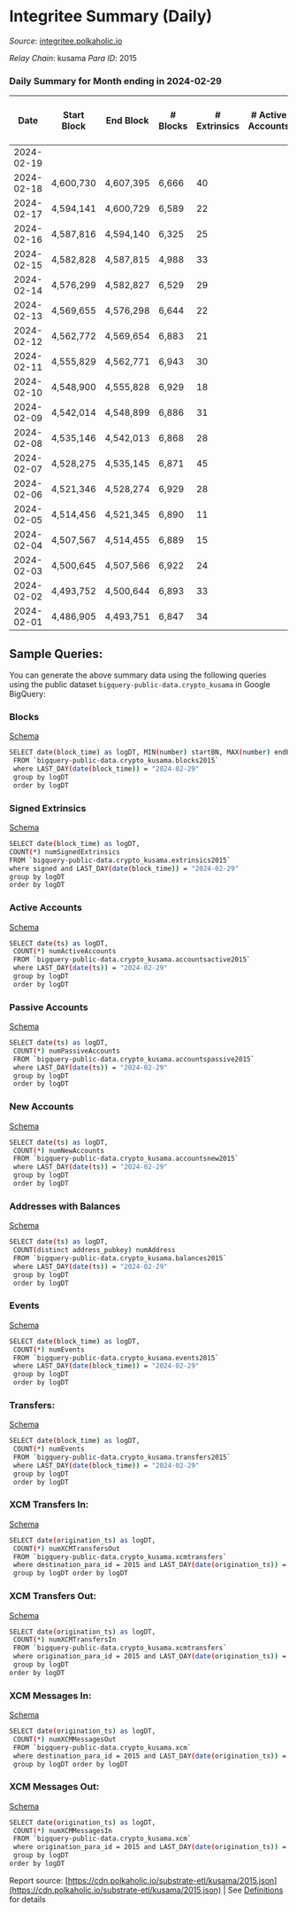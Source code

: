 # Integritee Summary (Daily)

_Source_: [integritee.polkaholic.io](https://integritee.polkaholic.io)

*Relay Chain*: kusama
*Para ID*: 2015



### Daily Summary for Month ending in 2024-02-29


| Date    | Start Block | End Block | # Blocks | # Extrinsics | # Active Accounts | # Passive Accounts | # New Accounts | # Addresses | # Events  | # Transfers ($USD) | # XCM Transfers In ($USD) | # XCM Transfers Out ($USD) | # XCM In | # XCM Out | Issues |
|---------|-------------|-----------|----------|--------------|-------------------|--------------------|----------------|-------------|-----------|--------------------|---------------------------|----------------------------|----------|-----------|--------|
| 2024-02-19 |  |  |  |  |  |  |  |  |  |   |   |   |  |  |  |
| 2024-02-18 | 4,600,730 | 4,607,395 | 6,666 | 40 |  |  |  | 13,597 | 13,649 | 31 ($10,816.35) |   |   |  |  |  |
| 2024-02-17 | 4,594,141 | 4,600,729 | 6,589 | 22 |  |  |  | 13,591 | 13,357 | 18 ($13,322.27) |   |   |  |  |  |
| 2024-02-16 | 4,587,816 | 4,594,140 | 6,325 | 25 |  |  |  | 13,591 | 12,855 | 25 ($5,070.07) |   |   |  |  |  |
| 2024-02-15 | 4,582,828 | 4,587,815 | 4,988 | 33 |  |  |  | 13,588 | 10,232 | 26 ($9,063.13) |   |   |  |  |  |
| 2024-02-14 | 4,576,299 | 4,582,827 | 6,529 | 29 |  |  |  | 13,586 | 13,300 | 28  |   |   |  |  |  |
| 2024-02-13 | 4,569,655 | 4,576,298 | 6,644 | 22 |  |  |  | 13,583 | 13,482 | 18  |   |   |  |  |  |
| 2024-02-12 | 4,562,772 | 4,569,654 | 6,883 | 21 |  |  |  | 13,581 | 13,935 | 18  |   |   |  |  |  |
| 2024-02-11 | 4,555,829 | 4,562,771 | 6,943 | 30 |  |  |  | 13,581 | 14,135 | 26 ($47.08) |   |   |  |  |  |
| 2024-02-10 | 4,548,900 | 4,555,828 | 6,929 | 18 |  |  |  | 13,578 | 14,012 | 16  |   |   |  |  |  |
| 2024-02-09 | 4,542,014 | 4,548,899 | 6,886 | 31 |  |  |  | 13,574 | 14,025 | 23  |   |   |  |  |  |
| 2024-02-08 | 4,535,146 | 4,542,013 | 6,868 | 28 |  |  |  | 13,572 | 13,985 | 22  |   |   |  |  |  |
| 2024-02-07 | 4,528,275 | 4,535,145 | 6,871 | 45 |  |  |  | 13,568 | 14,083 | 35  |   |   |  |  |  |
| 2024-02-06 | 4,521,346 | 4,528,274 | 6,929 | 28 |  |  |  | 13,565 | 14,087 | 23  |   |   |  |  |  |
| 2024-02-05 | 4,514,456 | 4,521,345 | 6,890 | 11 |  |  |  | 13,562 | 13,875 | 12  |   |   |  |  |  |
| 2024-02-04 | 4,507,567 | 4,514,455 | 6,889 | 15 |  |  |  | 13,560 | 13,912 | 14 ($430.56) |   |   |  |  |  |
| 2024-02-03 | 4,500,645 | 4,507,566 | 6,922 | 24 |  |  |  | 13,560 | 14,034 | 22 ($11,439.93) |   |   |  |  |  |
| 2024-02-02 | 4,493,752 | 4,500,644 | 6,893 | 33 |  |  |  | 13,557 | 14,045 | 36 ($6,666.03) |   |   |  |  |  |
| 2024-02-01 | 4,486,905 | 4,493,751 | 6,847 | 34 |  |  |  | 13,554 | 13,966 | 28 ($22,043.70) |   |   |  |  |  |

## Sample Queries:
You can generate the above summary data using the following queries using the public dataset `bigquery-public-data.crypto_kusama` in Google BigQuery:


### Blocks 

[Schema](https://github.com/colorfulnotion/substrate-etl/blob/main/schema/blocks.json)

```bash
SELECT date(block_time) as logDT, MIN(number) startBN, MAX(number) endBN, COUNT(*) numBlocks 
 FROM `bigquery-public-data.crypto_kusama.blocks2015`  
 where LAST_DAY(date(block_time)) = "2024-02-29" 
 group by logDT 
 order by logDT
```

### Signed Extrinsics 

[Schema](https://github.com/colorfulnotion/substrate-etl/blob/main/schema/extrinsics.json)

```bash
SELECT date(block_time) as logDT, 
COUNT(*) numSignedExtrinsics 
FROM `bigquery-public-data.crypto_kusama.extrinsics2015`  
where signed and LAST_DAY(date(block_time)) = "2024-02-29" 
group by logDT 
order by logDT
```

### Active Accounts 

[Schema](https://github.com/colorfulnotion/substrate-etl/blob/main/schema/accountsactive.json)

```bash
SELECT date(ts) as logDT, 
 COUNT(*) numActiveAccounts 
 FROM `bigquery-public-data.crypto_kusama.accountsactive2015` 
 where LAST_DAY(date(ts)) = "2024-02-29" 
 group by logDT 
 order by logDT
```

### Passive Accounts 

[Schema](https://github.com/colorfulnotion/substrate-etl/blob/main/schema/accountspassive.json)

```bash
SELECT date(ts) as logDT, 
 COUNT(*) numPassiveAccounts 
 FROM `bigquery-public-data.crypto_kusama.accountspassive2015` 
 where LAST_DAY(date(ts)) = "2024-02-29" 
 group by logDT 
 order by logDT
```

### New Accounts 

[Schema](https://github.com/colorfulnotion/substrate-etl/blob/main/schema/accountsnew.json)

```bash
SELECT date(ts) as logDT, 
 COUNT(*) numNewAccounts 
 FROM `bigquery-public-data.crypto_kusama.accountsnew2015` 
 where LAST_DAY(date(ts)) = "2024-02-29" 
 group by logDT
 order by logDT
```

### Addresses with Balances 

[Schema](https://github.com/colorfulnotion/substrate-etl/blob/main/schema/balances.json)

```bash
SELECT date(ts) as logDT,
 COUNT(distinct address_pubkey) numAddress 
 FROM `bigquery-public-data.crypto_kusama.balances2015` 
 where LAST_DAY(date(ts)) = "2024-02-29" 
 group by logDT 
 order by logDT
```

### Events 

[Schema](https://github.com/colorfulnotion/substrate-etl/blob/main/schema/events.json)

```bash
SELECT date(block_time) as logDT, 
 COUNT(*) numEvents 
 FROM `bigquery-public-data.crypto_kusama.events2015` 
 where LAST_DAY(date(block_time)) = "2024-02-29" 
 group by logDT 
 order by logDT
```

### Transfers:

[Schema](https://github.com/colorfulnotion/substrate-etl/blob/main/schema/transfers.json)

```bash
SELECT date(block_time) as logDT, 
 COUNT(*) numEvents 
 FROM `bigquery-public-data.crypto_kusama.transfers2015` 
 where LAST_DAY(date(block_time)) = "2024-02-29" 
 group by logDT 
 order by logDT
```

### XCM Transfers In: 

[Schema](https://github.com/colorfulnotion/substrate-etl/blob/main/schema/xcmtransfers.json)

```bash
SELECT date(origination_ts) as logDT, 
 COUNT(*) numXCMTransfersOut 
 FROM `bigquery-public-data.crypto_kusama.xcmtransfers` 
 where destination_para_id = 2015 and LAST_DAY(date(origination_ts)) = "2024-02-29" 
 group by logDT order by logDT
```

### XCM Transfers Out: 

[Schema](https://github.com/colorfulnotion/substrate-etl/blob/main/schema/xcmtransfers.json)

```bash
SELECT date(origination_ts) as logDT, 
 COUNT(*) numXCMTransfersIn 
 FROM `bigquery-public-data.crypto_kusama.xcmtransfers` 
 where origination_para_id = 2015 and LAST_DAY(date(origination_ts)) = "2024-02-29" 
 group by logDT 
order by logDT
```

### XCM Messages In: 

[Schema](https://github.com/colorfulnotion/substrate-etl/blob/main/schema/xcm.json)

```bash
SELECT date(origination_ts) as logDT, 
 COUNT(*) numXCMMessagesOut 
 FROM `bigquery-public-data.crypto_kusama.xcm` 
 where destination_para_id = 2015 and LAST_DAY(date(origination_ts)) = "2024-02-29" 
 group by logDT order by logDT
```

### XCM Messages Out: 

[Schema](https://github.com/colorfulnotion/substrate-etl/blob/main/schema/xcm.json)

```bash
SELECT date(origination_ts) as logDT, 
 COUNT(*) numXCMMessagesIn 
 FROM `bigquery-public-data.crypto_kusama.xcm` 
 where origination_para_id = 2015 and LAST_DAY(date(origination_ts)) = "2024-02-29" 
 group by logDT 
order by logDT
```


Report source: [https://cdn.polkaholic.io/substrate-etl/kusama/2015.json](https://cdn.polkaholic.io/substrate-etl/kusama/2015.json) | See [Definitions](/DEFINITIONS.md) for details
